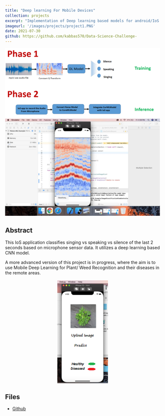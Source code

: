 ```yaml
---
title: "Deep learning For Mobile Devices"
collection: projects
excerpt: "Implementation of Deep learning based models for android/IoS devces using TensorFlowLite/CoreML Frameworks "
imageurl: '/images/projects/project1.PNG'
date: 2021-07-30
github: https://github.com/kabbas570/Data-Science-Challenge-
---
```


<center><img src="/images/projects/project1.PNG"></center>
<center><img src="/images/projects/p1_1.PNG"></center>


## Abstract 
This IoS application classifies singing vs speaking vs silence of the last 2 seconds based on 
microphone sensor data. It utilizes a deep learning based CNN model.

A more advanced version of this project is in progress, where the aim is to use Mobile Deep Learning for Plant/ Weed Recognition and their diseases in the remote areas.
<center><img src="/images/projects/p1_3.PNG"></center>

## Files
- [Github]( https://github.com/kabbas570/Data-Science-Challenge-)
